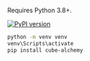 Requires Python 3.8+.

[![PyPI version](https://img.shields.io/pypi/v/cube-alchemy.svg)](https://pypi.org/project/cube-alchemy/)

```bash
python -m venv venv
venv\Scripts\activate
pip install cube-alchemy
```
